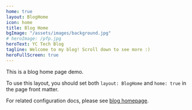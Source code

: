 ```yaml
---
home: true
layout: BlogHome
icon: home
title: Blog Home
bgImage: "/assets/images/background.jpg"
# heroImage: /pfp.jpg
heroText: YC Tech Blog
tagline: Welcome to my blog! Scroll down to see more :)
heroFullScreen: true
---
```


This is a blog home page demo.

To use this layout, you should set both `layout: BlogHome` and `home: true` in the page front matter.

For related configuration docs, please see [blog homepage](https://theme-hope.vuejs.press/guide/blog/home/).

